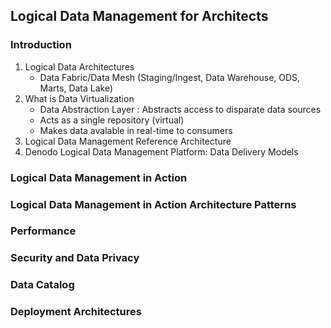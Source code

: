 ## Logical Data Management for Architects
### Introduction
1. Logical Data Architectures
    - Data Fabric/Data Mesh (Staging/Ingest, Data Warehouse, ODS, Marts, Data Lake)
2. What is Data Virtualization
    - Data Abstraction Layer : Abstracts access to disparate data sources
    - Acts as a single repository (virtual)
    - Makes data avalable in real-time to consumers 
3. Logical Data Management Reference Architecture
4. Denodo Logical Data Management Platform: Data Delivery Models
### Logical Data Management in Action
### Logical Data Management in Action Architecture Patterns
### Performance
### Security and Data Privacy
### Data Catalog
### Deployment Architectures